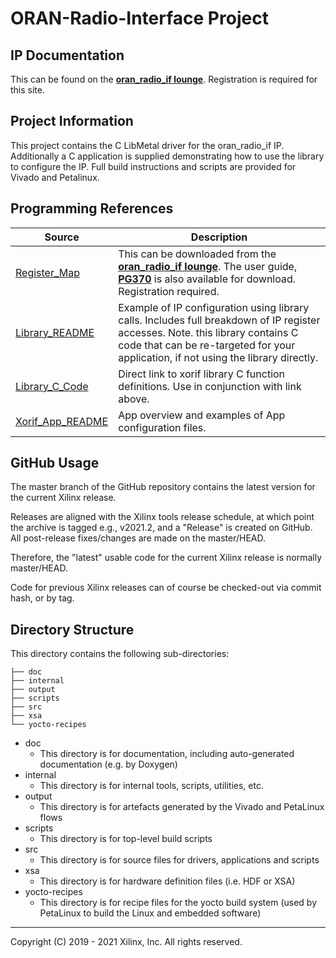 # ORAN-Radio-Interface Project

## IP Documentation
This can be found on the [**oran_radio_if lounge**](https://www.xilinx.com/member/oran-radio-if.html). Registration is required for this site.

## Project Information

This project contains the C LibMetal driver for the oran_radio_if IP. Additionally a C application is supplied demonstrating how to use the library to configure the IP. Full build instructions and scripts are provided for Vivado and Petalinux. 

## Programming References

|Source|Description|
|---|---|
|[Register_Map](https://www.xilinx.com/member/oran-radio-if.html)|This can be downloaded from the [**oran_radio_if lounge**](https://www.xilinx.com/member/oran-radio-if.html). The user guide, [**PG370**](https://www.xilinx.com/member/oran-radio-if.html) is also available for download. Registration required.|
|[Library_README](https://github.com/Xilinx/wireless-xorif/tree/master/src/libxorif)|Example of IP configuration using library calls. Includes full breakdown of IP register accesses. Note. this library contains C code that can be re-targeted for your application, if not using the library directly.|
|[Library_C_Code](https://github.com/Xilinx/wireless-xorif/blob/master/src/libxorif/xorif_fh_func.c)|Direct link to xorif library C function definitions. Use in conjunction with link above.|
|[Xorif_App_README](https://github.com/Xilinx/wireless-xorif/tree/master/src/xorif-app)|App overview and examples of App configuration files.|


## GitHub Usage
The master branch of the GitHub repository contains the latest version for the current Xilinx release.

Releases are aligned with the Xilinx tools release schedule, at which point the archive is tagged e.g., v2021.2, and a "Release" is created on GitHub. All post-release fixes/changes are made on the master/HEAD.

Therefore, the "latest" usable code for the current Xilinx release is normally master/HEAD.

Code for previous Xilinx releases can of course be checked-out via commit hash, or by tag.

## Directory Structure

This directory contains the following sub-directories:

~~~
├── doc
├── internal
├── output
├── scripts
├── src
├── xsa
└── yocto-recipes
~~~

* doc
	* This directory is for documentation, including auto-generated documentation (e.g. by Doxygen)
* internal
	* This directory is for internal tools, scripts, utilities, etc.
* output
	* This directory is for artefacts generated by the Vivado and PetaLinux flows 
* scripts
	* This directory is for top-level build scripts
* src
	* This directory is for source files for drivers, applications and scripts
* xsa
	* This directory is for hardware definition files (i.e. HDF or XSA)
* yocto-recipes
	* This directory is for recipe files for the yocto build system (used by PetaLinux to build the Linux and embedded software)

---

Copyright (C) 2019 - 2021  Xilinx, Inc.  All rights reserved.
